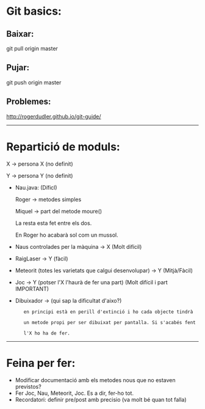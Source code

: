 # Git basics:

## Baixar:
git pull origin master

## Pujar:
git push origin master

## Problemes:
http://rogerdudler.github.io/git-guide/

------------------------------------------------------------

# Repartició de moduls:

X -> persona X (no definit)

Y -> persona Y (no definit)

* Nau.java: (Díficl)

  	Roger -> metodes simples
	
	Miquel -> part del metode moure()
	
	La resta esta fet entre els dos.
	
	En Roger ho acabarà sol com un mussol.

* Naus controlades per la màquina -> X (Molt difícil)

* RaigLaser -> Y (fàcil)

* Meteorit (totes les varietats que calgui desenvolupar) -> Y (Mitjà/Fàcil)

* Joc -> Y (potser l'X l'haurà de fer una part) (Molt difícil i part IMPORTANT)

* Dibuixador -> (qui sap la dificultat d'aixo?)

  	     en principi està en perill d'extinció i ho cada objecte tindrà

	     un metode propi per ser dibuixat per pantalla. Si s'acabés fent
	     
	     l'X ho ha de fer.

------------------------------------------------------------

# Feina per fer:

* Modificar documentació amb els metodes nous que no estaven previstos?
* Fer Joc, Nau, Meteorit, Joc. Es a dir, fer-ho tot.
* Recordatori: definir pre/post amb precisio (va molt bé quan tot falla)

